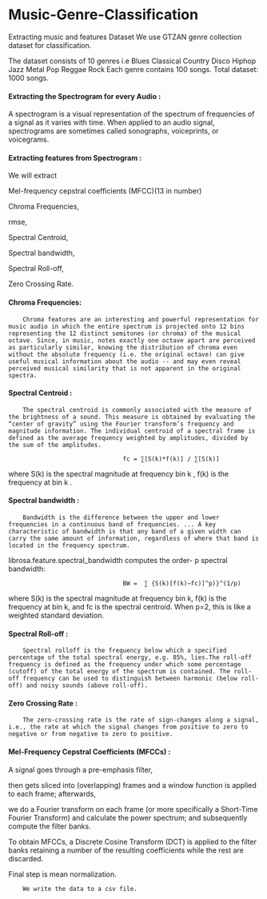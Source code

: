 # Music-Genre-Classification

Extracting music and features Dataset We use GTZAN genre collection dataset for classification.

The dataset consists of 10 genres i.e Blues Classical Country Disco Hiphop Jazz Metal Pop Reggae Rock Each genre contains 100 songs. Total dataset: 1000 songs.

#### Extracting the Spectrogram for every Audio :

A spectrogram is a visual representation of the spectrum of frequencies of a signal as it varies with time. When applied to an audio signal, spectrograms are sometimes
called sonographs, voiceprints, or voicegrams.

#### Extracting features from Spectrogram :

We will extract

Mel-frequency cepstral coefficients (MFCC)(13 in number)

Chroma Frequencies,

rmse,

Spectral Centroid,

Spectral bandwidth,

Spectral Roll-off,

Zero Crossing Rate.

#### Chroma Frequencies:
        Chroma features are an interesting and powerful representation for music audio in which the entire spectrum is projected onto 12 bins representing the 12 distinct semitones (or chroma) of the musical octave. Since, in music, notes exactly one octave apart are perceived as particularly similar, knowing the distribution of chroma even without the absolute frequency (i.e. the original octave) can give useful musical information about the audio -- and may even reveal perceived musical similarity that is not apparent in the original spectra.

#### Spectral Centroid :
        The spectral centroid is commonly associated with the measure of the brightness of a sound. This measure is obtained by evaluating the “center of gravity” using the Fourier transform’s frequency and magnitude information. The individual centroid of a spectral frame is defined as the average frequency weighted by amplitudes, divided by the sum of the amplitudes.

                                    fc = ∑[S(k)*f(k)] / ∑[S(k)]
 
where  S(k)  is the spectral magnitude at frequency bin  k ,  f(k)  is the frequency at bin  k .

#### Spectral bandwidth :
        Bandwidth is the difference between the upper and lower frequencies in a continuous band of frequencies. ... A key characteristic of bandwidth is that any band of a given width can carry the same amount of information, regardless of where that band is located in the frequency spectrum.
librosa.feature.spectral_bandwidth computes the order- p  spectral bandwidth:
        
                                    BW =  ∑ {S(k)[f(k)−fc)]^p)}^(1/p)
 
where S(k) is the spectral magnitude at frequency bin k, f(k) is the frequency at bin k, and fc is the spectral centroid. When p=2, this is like a weighted standard deviation.


#### Spectral Roll-off :
        Spectral rolloff is the frequency below which a specified percentage of the total spectral energy, e.g. 85%, lies.The roll-off frequency is defined as the frequency under which some percentage (cutoff) of the total energy of the spectrum is contained. The roll-off frequency can be used to distinguish between harmonic (below roll-off) and noisy sounds (above roll-off).

#### Zero Crossing Rate :
        The zero-crossing rate is the rate of sign-changes along a signal, i.e., the rate at which the signal changes from positive to zero to negative or from negative to zero to positive.
 
 
#### Mel-Frequency Cepstral Coefficients (MFCCs) :

A signal goes through a pre-emphasis filter,

then gets sliced into (overlapping) frames and a window function is applied to each frame; afterwards,

we do a Fourier transform on each frame (or more specifically a Short-Time Fourier Transform) and calculate the power spectrum; and subsequently compute the filter banks.

To obtain MFCCs, a Discrete Cosine Transform (DCT) is applied to the filter banks retaining a number of the resulting coefficients while the rest are discarded.

Final step is mean normalization.
 
        
        We write the data to a csv file.
